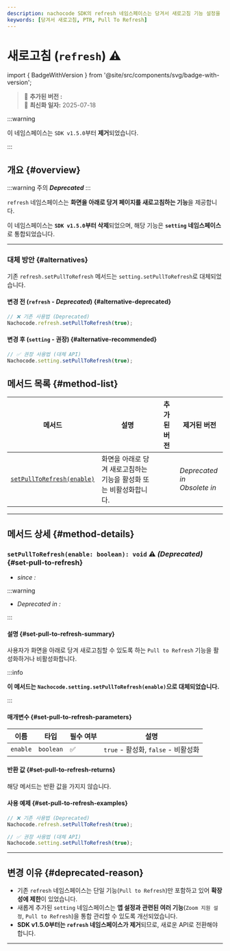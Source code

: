```yaml
---
description: nachocode SDK의 refresh 네임스페이스는 당겨서 새로고침 기능 설정을 지원합니다.
keywords: [당겨서 새로고침, PTR, Pull To Refresh]
---
```


# 새로고침 (`refresh`) ⚠️

import { BadgeWithVersion } from '@site/src/components/svg/badge-with-version';

> 🚀 **추가된 버전 :** <BadgeWithVersion type="SDK" version="v1.3.0" link="/docs/releases/v1/sdk/release-v-1-3-0" /> <BadgeWithVersion type="Android" version="v1.3.0" link="/docs/releases/v1/app-source/android/release-v-1-3-0" /> <BadgeWithVersion type="iOS" version="v1.3.0" link="/docs/releases/v1/app-source/ios/release-v-1-3-0" />  
> 🔔 **최신화 일자:** 2025-07-18

:::warning

이 네임스페이스는 `SDK v1.5.0`부터 **제거**되었습니다.

:::

## **개요** {#overview}

:::warning 주의
**_Deprecated_**
:::

`refresh` 네임스페이스는 **화면을 아래로 당겨 페이지를 새로고침하는 기능**을 제공합니다.

이 네임스페이스는 **`SDK v1.5.0`부터 삭제**되었으며, 해당 기능은 **`setting` 네임스페이스**로 통합되었습니다.

---

### 대체 방안 {#alternatives}

기존 `refresh.setPullToRefresh` 메서드는 `setting.setPullToRefresh`로 대체되었습니다.

#### 변경 전 (`refresh` - _Deprecated_) {#alternative-deprecated}

```javascript
// ❌ 기존 사용법 (Deprecated)
Nachocode.refresh.setPullToRefresh(true);
```

#### 변경 후 (`setting` - 권장) {#alternative-recommended}

```javascript
// ✅ 권장 사용법 (대체 API)
Nachocode.setting.setPullToRefresh(true);
```

## **메서드 목록** {#method-list}

| 메서드                                             | 설명                                                               | 추가된 버전                                                                                   | 제거된 버전                                                                                                                                                                                                                   |
| -------------------------------------------------- | ------------------------------------------------------------------ | --------------------------------------------------------------------------------------------- | ----------------------------------------------------------------------------------------------------------------------------------------------------------------------------------------------------------------------------- |
| [`setPullToRefresh(enable)`](#set-pull-to-refresh) | 화면을 아래로 당겨 새로고침하는 기능을 활성화 또는 비활성화합니다. | <BadgeWithVersion type="SDK" version="v1.3.0" link="/docs/releases/v1/sdk/release-v-1-3-0" /> | _Deprecated in_ <BadgeWithVersion type="SDK" version="v1.4.0" link="/docs/releases/v1/sdk/release-v-1-4-0" /><br/>_Obsolete in_ <BadgeWithVersion type="SDK" version="v1.5.0" link="/docs/releases/v1/sdk/release-v-1-5-0" /> |

---

## **메서드 상세** {#method-details}

### **`setPullToRefresh(enable: boolean): void`** ⚠️ _(Deprecated)_ {#set-pull-to-refresh}

- _since :_ <BadgeWithVersion type="SDK" version="v1.3.0" link="/docs/releases/v1/sdk/release-v-1-3-0" />

:::warning

- _Deprecated in :_ <BadgeWithVersion type="SDK" version="v1.4.0" link="/docs/releases/v1/sdk/release-v-1-4-0" />

:::

#### 설명 {#set-pull-to-refresh-summary}

사용자가 화면을 아래로 당겨 새로고침할 수 있도록 하는 `Pull to Refresh` 기능을 활성화하거나 비활성화합니다.

:::info

**이 메서드는 `Nachocode.setting.setPullToRefresh(enable)`으로 대체되었습니다.**

:::

#### 매개변수 {#set-pull-to-refresh-parameters}

| 이름     | 타입      | 필수 여부 | 설명                                |
| -------- | --------- | --------- | ----------------------------------- |
| `enable` | `boolean` | ✅        | `true` - 활성화, `false` - 비활성화 |

#### 반환 값 {#set-pull-to-refresh-returns}

해당 메서드는 반환 값을 가지지 않습니다.

#### 사용 예제 {#set-pull-to-refresh-examples}

```javascript
// ❌ 기존 사용법 (Deprecated)
Nachocode.refresh.setPullToRefresh(true);
```

```javascript
// ✅ 권장 사용법 (대체 API)
Nachocode.setting.setPullToRefresh(true);
```

---

## **변경 이유** {#deprecated-reason}

- 기존 `refresh` 네임스페이스는 단일 기능(`Pull to Refresh`)만 포함하고 있어 **확장성에 제한**이 있었습니다.
- 새롭게 추가된 `setting` 네임스페이스는 **앱 설정과 관련된 여러 기능**(`Zoom 지원 설정`, `Pull to Refresh`)을 통합 관리할 수 있도록 개선되었습니다.
- **SDK v1.5.0부터는 `refresh` 네임스페이스가 제거**되므로, 새로운 API로 전환해야 합니다.

---

